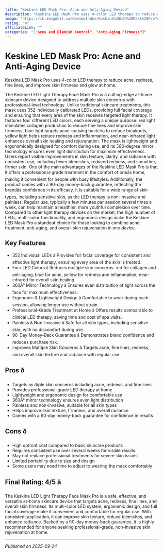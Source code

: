 ```yaml
---
title: "Keskine LED Mask Pro: Acne and Anti-Aging Device"
description: "Keskine LED Mask Pro uses 4-color LED therapy to reduce acne, redness, fine lines, and improve skin firmness and glow at home."
image: "https://ik.imagekit.io/ReviewIndex/Keskine%20LED%20Mask%20Pro?updatedAt=1758747077968"
rating: "4"
affiliateLink: ""
categories: "["Acne and Blemish Control", "Anti-Aging Firmness"]"
---
```


# Keskine LED Mask Pro: Acne and Anti-Aging Device



Keskine LED Mask Pro uses 4-color LED therapy to reduce acne, redness, fine lines, and improve skin firmness and glow at home.

The Keskine LED Light Therapy Face Mask Pro is a cutting-edge at-home skincare device designed to address multiple skin concerns with professional-level technology. Unlike traditional skincare treatments, this mask uses 352 individually calibrated LEDs, providing full facial coverage and ensuring that every area of the skin receives targeted light therapy. It features four different LED colors, each serving a unique purpose: red light stimulates collagen production to reduce fine lines and improve skin firmness, blue light targets acne-causing bacteria to reduce breakouts, yellow light helps reduce redness and inflammation, and near-infrared light enhances overall skin healing and rejuvenation. The mask is lightweight and ergonomically designed for comfort during use, and its 360-degree mirror technology ensures even light distribution for maximum effectiveness. Users report visible improvements in skin texture, clarity, and radiance with consistent use, including fewer blemishes, reduced redness, and smoother, firmer skin. One of the main advantages of the Keskine LED Mask Pro is that it offers a professional-grade treatment in the comfort of oneâs home, making it convenient for people with busy lifestyles. Additionally, the product comes with a 90-day money-back guarantee, reflecting the brandâs confidence in its efficacy. It is suitable for a wide range of skin types, including sensitive skin, as the LED therapy is non-invasive and painless. Regular use, typically a few minutes per session several times a week, can help maintain a healthier, more youthful complexion over time. Compared to other light therapy devices on the market, the high number of LEDs, multi-color functionality, and ergonomic design make the Keskine LED Mask Pro a standout choice for those looking to combine acne treatment, anti-aging, and overall skin rejuvenation in one device.


## Key Features

- 352 Individual LEDs â Provides full facial coverage for consistent and effective light therapy, ensuring every area of the skin is treated.
- Four LED Colors â Reduces multiple skin concerns: red for collagen and anti-aging, blue for acne, yellow for redness and inflammation, near-infrared for overall skin healing.
- 360Â° Mirror Technology â Ensures even distribution of light across the face for maximum effectiveness.
- Ergonomic & Lightweight Design â Comfortable to wear during each session, allowing longer use without strain.
- Professional-Grade Treatment at Home â Offers results comparable to clinical LED therapy, saving time and cost of spa visits.
- Painless & Non-Invasive â Safe for all skin types, including sensitive skin, with no discomfort during use.
- 90-Day Money-Back Guarantee â Demonstrates brand confidence and reduces purchase risk.
- Improves Multiple Skin Concerns â Targets acne, fine lines, redness, and overall skin texture and radiance with regular use.



## Pros ð

- Targets multiple skin concerns including acne, redness, and fine lines
- Provides professional-grade LED therapy at home
- Lightweight and ergonomic design for comfortable use
- 360Â° mirror technology ensures even light distribution
- Painless and non-invasive, suitable for all skin types
- Helps improve skin texture, firmness, and overall radiance
- Comes with a 90-day money-back guarantee for confidence in results



## Cons ð

- High upfront cost compared to basic skincare products
- Requires consistent use over several weeks for visible results
- May not replace professional treatments for severe skin issues
- Limited portability due to size and design
- Some users may need time to adjust to wearing the mask comfortably


## Final Rating: 4/5 â­

The Keskine LED Light Therapy Face Mask Pro is a safe, effective, and versatile at-home skincare device that targets acne, redness, fine lines, and overall skin firmness. Its multi-color LED system, ergonomic design, and full facial coverage make it convenient and comfortable for regular use. With consistent application, it can improve skin texture, reduce blemishes, and enhance radiance. Backed by a 90-day money-back guarantee, it is highly recommended for anyone seeking professional-grade, non-invasive skin rejuvenation at home.



---

*Published on 2025-09-24*